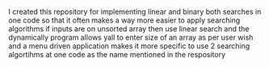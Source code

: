 I created this repository for implementing linear and binary both searches in one code so that it often makes a way more easier to apply searching algorithms if inputs are on unsorted array then use linear search and the dynamically program allows yall to enter size of an array as per user wish and a menu driven application makes it more specific to use 2 searching algortihms at one code as the name mentioned in the respository
